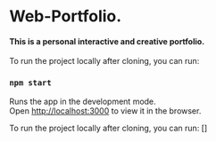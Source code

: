 # Web-Portfolio.
#### This is a personal interactive and creative portfolio. 

To run the project locally after cloning, you can run:
### `npm start`
Runs the app in the development mode.<br />
Open [http://localhost:3000](http://localhost:3000) to view it in the browser.  

To run the project locally after cloning, you can run:
[]

